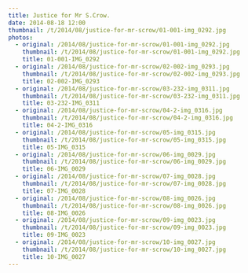 ```yaml
---
title: Justice for Mr S.Crow.
date: 2014-08-18 12:00
thumbnail: /t/2014/08/justice-for-mr-scrow/01-001-img_0292.jpg
photos:
  - original: /2014/08/justice-for-mr-scrow/01-001-img_0292.jpg
    thumbnail: /t/2014/08/justice-for-mr-scrow/01-001-img_0292.jpg
    title: 01-001-IMG_0292
  - original: /2014/08/justice-for-mr-scrow/02-002-img_0293.jpg
    thumbnail: /t/2014/08/justice-for-mr-scrow/02-002-img_0293.jpg
    title: 02-002-IMG_0293
  - original: /2014/08/justice-for-mr-scrow/03-232-img_0311.jpg
    thumbnail: /t/2014/08/justice-for-mr-scrow/03-232-img_0311.jpg
    title: 03-232-IMG_0311
  - original: /2014/08/justice-for-mr-scrow/04-2-img_0316.jpg
    thumbnail: /t/2014/08/justice-for-mr-scrow/04-2-img_0316.jpg
    title: 04-2-IMG_0316
  - original: /2014/08/justice-for-mr-scrow/05-img_0315.jpg
    thumbnail: /t/2014/08/justice-for-mr-scrow/05-img_0315.jpg
    title: 05-IMG_0315
  - original: /2014/08/justice-for-mr-scrow/06-img_0029.jpg
    thumbnail: /t/2014/08/justice-for-mr-scrow/06-img_0029.jpg
    title: 06-IMG_0029
  - original: /2014/08/justice-for-mr-scrow/07-img_0028.jpg
    thumbnail: /t/2014/08/justice-for-mr-scrow/07-img_0028.jpg
    title: 07-IMG_0028
  - original: /2014/08/justice-for-mr-scrow/08-img_0026.jpg
    thumbnail: /t/2014/08/justice-for-mr-scrow/08-img_0026.jpg
    title: 08-IMG_0026
  - original: /2014/08/justice-for-mr-scrow/09-img_0023.jpg
    thumbnail: /t/2014/08/justice-for-mr-scrow/09-img_0023.jpg
    title: 09-IMG_0023
  - original: /2014/08/justice-for-mr-scrow/10-img_0027.jpg
    thumbnail: /t/2014/08/justice-for-mr-scrow/10-img_0027.jpg
    title: 10-IMG_0027
---
```

